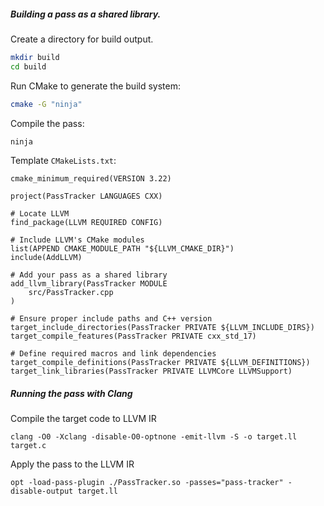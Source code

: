 ##### Building a pass as a shared library.

Create a directory for build output.
```bash
mkdir build
cd build
```

Run CMake to generate the build system:
```bash
cmake -G "ninja"
```

Compile the pass:
```bash
ninja
```

Template `CMakeLists.txt`:
```
cmake_minimum_required(VERSION 3.22)

project(PassTracker LANGUAGES CXX)

# Locate LLVM
find_package(LLVM REQUIRED CONFIG)

# Include LLVM's CMake modules
list(APPEND CMAKE_MODULE_PATH "${LLVM_CMAKE_DIR}")
include(AddLLVM)

# Add your pass as a shared library
add_llvm_library(PassTracker MODULE
    src/PassTracker.cpp
)

# Ensure proper include paths and C++ version
target_include_directories(PassTracker PRIVATE ${LLVM_INCLUDE_DIRS})
target_compile_features(PassTracker PRIVATE cxx_std_17)

# Define required macros and link dependencies
target_compile_definitions(PassTracker PRIVATE ${LLVM_DEFINITIONS})
target_link_libraries(PassTracker PRIVATE LLVMCore LLVMSupport)
```

##### Running the pass with Clang

Compile the target code to LLVM IR
```
clang -O0 -Xclang -disable-O0-optnone -emit-llvm -S -o target.ll target.c
```

Apply the pass to the LLVM IR
```
opt -load-pass-plugin ./PassTracker.so -passes="pass-tracker" -disable-output target.ll
```


